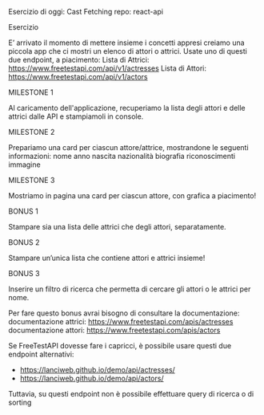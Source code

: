 Esercizio di oggi: Cast Fetching
repo: react-api

Esercizio

E’ arrivato il momento di mettere insieme i concetti appresi creiamo una piccola app che ci mostri un elenco di attori o attrici.
Usate uno di questi due endpoint, a piacimento:
Lista di Attrici: https://www.freetestapi.com/api/v1/actresses
Lista di Attori: https://www.freetestapi.com/api/v1/actors

MILESTONE 1

Al caricamento dell'applicazione, recuperiamo la lista degli attori e delle attrici dalle API e stampiamoli in console.

MILESTONE 2

Prepariamo una card per ciascun attore/attrice, mostrandone le seguenti informazioni:
nome
anno nascita
nazionalità
biografia
riconoscimenti
immagine

MILESTONE 3

Mostriamo in pagina una card per ciascun attore, con grafica a piacimento!

BONUS 1

Stampare sia una lista delle attrici che degli attori, separatamente.

BONUS 2

Stampare un’unica lista che contiene attori e attrici insieme!

BONUS 3

Inserire un filtro di ricerca che permetta di cercare gli attori o le attrici per nome.

Per fare questo bonus avrai bisogno di consultare la documentazione:
documentazione attrici: https://www.freetestapi.com/apis/actresses
documentazione attori: https://www.freetestapi.com/apis/actors

Se FreeTestAPI dovesse fare i capricci, è possibile usare questi due endpoint alternativi:

- https://lanciweb.github.io/demo/api/actresses/
- https://lanciweb.github.io/demo/api/actors/

Tuttavia, su questi endpoint non è possibile effettuare query di ricerca o di sorting
